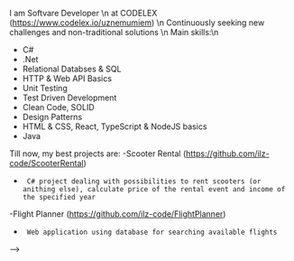 I am Softvare Developer \n
at CODELEX (https://www.codelex.io/uznemumiem) \n
Continuously seeking new challenges and non-traditional solutions \n
Main skills:\n
- C#
- .Net
- Relational Databses & SQL
- HTTP & Web API Basics
- Unit Testing
- Test Driven Development
- Clean Code, SOLID
- Design Patterns
- HTML & CSS, React, TypeScript & NodeJS basics
- Java

Till now, my best projects are:
-Scooter Rental (https://github.com/ilz-code/ScooterRental)
-      C# project dealing with possibilities to rent scooters (or anithing else), calculate price of the rental event and income of the specified year
-Flight Planner (https://github.com/ilz-code/FlightPlanner)
-      Web application using database for searching available flights
-->
